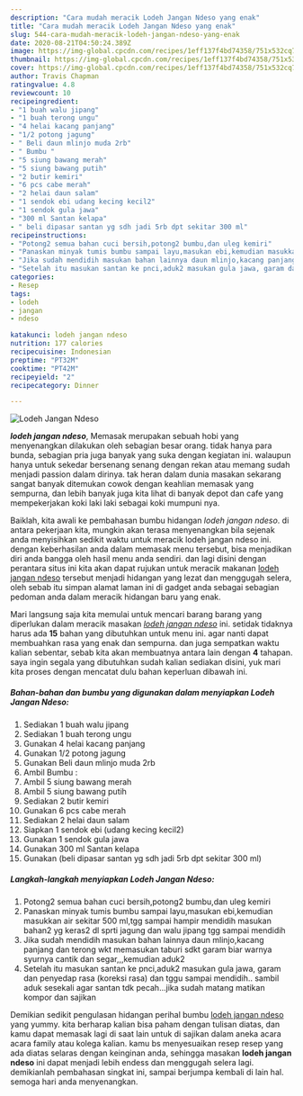 ```yaml
---
description: "Cara mudah meracik Lodeh Jangan Ndeso yang enak"
title: "Cara mudah meracik Lodeh Jangan Ndeso yang enak"
slug: 544-cara-mudah-meracik-lodeh-jangan-ndeso-yang-enak
date: 2020-08-21T04:50:24.389Z
image: https://img-global.cpcdn.com/recipes/1eff137f4bd74358/751x532cq70/lodeh-jangan-ndeso-foto-resep-utama.jpg
thumbnail: https://img-global.cpcdn.com/recipes/1eff137f4bd74358/751x532cq70/lodeh-jangan-ndeso-foto-resep-utama.jpg
cover: https://img-global.cpcdn.com/recipes/1eff137f4bd74358/751x532cq70/lodeh-jangan-ndeso-foto-resep-utama.jpg
author: Travis Chapman
ratingvalue: 4.8
reviewcount: 10
recipeingredient:
- "1 buah walu jipang"
- "1 buah terong ungu"
- "4 helai kacang panjang"
- "1/2 potong jagung"
- " Beli daun mlinjo muda 2rb"
- " Bumbu "
- "5 siung bawang merah"
- "5 siung bawang putih"
- "2 butir kemiri"
- "6 pcs cabe merah"
- "2 helai daun salam"
- "1 sendok ebi udang kecing kecil2"
- "1 sendok gula jawa"
- "300 ml Santan kelapa"
- " beli dipasar santan yg sdh jadi 5rb dpt sekitar 300 ml"
recipeinstructions:
- "Potong2 semua bahan cuci bersih,potong2 bumbu,dan uleg kemiri"
- "Panaskan minyak tumis bumbu sampai layu,masukan ebi,kemudian masukkan air sekitar 500 ml,tgg sampai hampir mendidih masukan bahan2 yg keras2 dl sprti jagung dan walu jipang tgg sampai mendidih"
- "Jika sudah mendidih masukan bahan lainnya daun mlinjo,kacang panjang dan terong wkt memasukan taburi sdkt garam biar warnya syurnya cantik dan segar,,,kemudian aduk2"
- "Setelah itu masukan santan ke pnci,aduk2 masukan gula jawa, garam dan penyedap rasa (koreksi rasa) dan tggu sampai mendidih.. sambil aduk sesekali agar santan tdk pecah...jika sudah matang matikan kompor dan sajikan"
categories:
- Resep
tags:
- lodeh
- jangan
- ndeso

katakunci: lodeh jangan ndeso 
nutrition: 177 calories
recipecuisine: Indonesian
preptime: "PT32M"
cooktime: "PT42M"
recipeyield: "2"
recipecategory: Dinner

---
```



![Lodeh Jangan Ndeso](https://img-global.cpcdn.com/recipes/1eff137f4bd74358/751x532cq70/lodeh-jangan-ndeso-foto-resep-utama.jpg)

<b><i>lodeh jangan ndeso</i></b>, Memasak merupakan sebuah hobi yang menyenangkan dilakukan oleh sebagian besar orang. tidak hanya para bunda, sebagian pria juga banyak yang suka dengan kegiatan ini. walaupun hanya untuk sekedar bersenang senang dengan rekan atau memang sudah menjadi passion dalam dirinya. tak heran dalam dunia masakan sekarang sangat banyak ditemukan cowok dengan keahlian memasak yang sempurna, dan lebih banyak juga kita lihat di banyak depot dan cafe yang mempekerjakan koki laki laki sebagai koki mumpuni nya.

Baiklah, kita awali ke pembahasan bumbu hidangan <i>lodeh jangan ndeso</i>. di antara pekerjaan kita, mungkin akan terasa menyenangkan bila sejenak anda menyisihkan sedikit waktu untuk meracik lodeh jangan ndeso ini. dengan keberhasilan anda dalam memasak menu tersebut, bisa menjadikan diri anda bangga oleh hasil menu anda sendiri. dan lagi disini dengan perantara situs ini kita akan dapat rujukan untuk meracik makanan <u>lodeh jangan ndeso</u> tersebut menjadi hidangan yang lezat dan menggugah selera, oleh sebab itu simpan alamat laman ini di gadget anda sebagai sebagian pedoman anda dalam meracik hidangan baru yang enak.




Mari langsung saja kita memulai untuk mencari barang barang yang diperlukan dalam meracik masakan <u><i>lodeh jangan ndeso</i></u> ini. setidak tidaknya harus ada <b>15</b> bahan yang dibutuhkan untuk menu ini. agar nanti dapat membuahkan rasa yang enak dan sempurna. dan juga sempatkan waktu kalian sebentar, sebab kita akan membuatnya antara lain dengan <b>4</b> tahapan. saya ingin segala yang dibutuhkan sudah kalian sediakan disini, yuk mari kita proses dengan mencatat dulu bahan keperluan dibawah ini.

<!--inarticleads1-->

##### Bahan-bahan dan bumbu yang digunakan dalam menyiapkan Lodeh Jangan Ndeso:

1. Sediakan 1 buah walu jipang
1. Sediakan 1 buah terong ungu
1. Gunakan 4 helai kacang panjang
1. Gunakan 1/2 potong jagung
1. Gunakan  Beli daun mlinjo muda 2rb
1. Ambil  Bumbu :
1. Ambil 5 siung bawang merah
1. Ambil 5 siung bawang putih
1. Sediakan 2 butir kemiri
1. Gunakan 6 pcs cabe merah
1. Sediakan 2 helai daun salam
1. Siapkan 1 sendok ebi (udang kecing kecil2)
1. Gunakan 1 sendok gula jawa
1. Gunakan 300 ml Santan kelapa
1. Gunakan  (beli dipasar santan yg sdh jadi 5rb dpt sekitar 300 ml)




<!--inarticleads2-->

##### Langkah-langkah menyiapkan Lodeh Jangan Ndeso:

1. Potong2 semua bahan cuci bersih,potong2 bumbu,dan uleg kemiri
1. Panaskan minyak tumis bumbu sampai layu,masukan ebi,kemudian masukkan air sekitar 500 ml,tgg sampai hampir mendidih masukan bahan2 yg keras2 dl sprti jagung dan walu jipang tgg sampai mendidih
1. Jika sudah mendidih masukan bahan lainnya daun mlinjo,kacang panjang dan terong wkt memasukan taburi sdkt garam biar warnya syurnya cantik dan segar,,,kemudian aduk2
1. Setelah itu masukan santan ke pnci,aduk2 masukan gula jawa, garam dan penyedap rasa (koreksi rasa) dan tggu sampai mendidih.. sambil aduk sesekali agar santan tdk pecah...jika sudah matang matikan kompor dan sajikan




Demikian sedikit pengulasan hidangan perihal bumbu <u>lodeh jangan ndeso</u> yang yummy. kita berharap kalian bisa paham dengan tulisan diatas, dan kamu dapat memasak lagi di saat lain untuk di sajikan dalam aneka acara acara family atau kolega kalian. kamu bs menyesuaikan resep resep yang ada diatas selaras dengan keinginan anda, sehingga masakan <b>lodeh jangan ndeso</b> ini dapat menjadi lebih endess dan menggugah selera lagi. demikianlah pembahasan singkat ini, sampai berjumpa kembali di lain hal. semoga hari anda menyenangkan.
